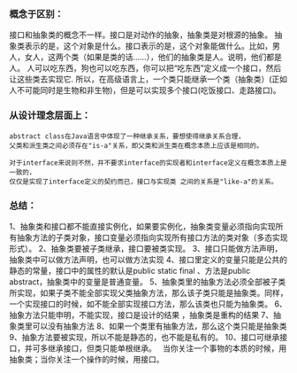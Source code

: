 ### 概念于区别：
接口和抽象类的概念不一样。接口是对动作的抽象，抽象类是对根源的抽象。
抽象类表示的是，这个对象是什么。接口表示的是，这个对象能做什么。比如，男人，女人，这两个类（如果是类的话……），他们的抽象类是人。说明，他们都是人。
人可以吃东西，狗也可以吃东西，你可以把“吃东西”定义成一个接口，然后让这些类去实现它.
所以，在高级语言上，一个类只能继承一个类（抽象类）(正如人不可能同时是生物和非生物)，但是可以实现多个接口(吃饭接口、走路接口)。	
	
### 从设计理念层面上：
	abstract class在Java语言中体现了一种继承关系，要想使得继承关系合理，
	父类和派生类之间必须存在"is-a"关系，即父类和派生类在概念本质上应该是相同的。	
	
	对于interface来说则不然，并不要求interface的实现者和interface定义在概念本质上是一致的，
	仅仅是实现了interface定义的契约而已，接口与实现类 之间的关系是"like-a"的关系。
	
### 总结：
1、抽象类和接口都不能直接实例化，如果要实例化，抽象类变量必须指向实现所有抽象方法的子类对象，接口变量必须指向实现所有接口方法的类对象（多态实现形式）。
2、抽象类要被子类继承，接口要被类实现。
3、接口只能做方法声明，抽象类中可以做方法声明，也可以做方法实现
4、接口里定义的变量只能是公共的静态的常量，接口中的属性的默认是public static final 、方法是public abstract，抽象类中的变量是普通变量。
5、抽象类里的抽象方法必须全部被子类所实现，如果子类不能全部实现父类抽象方法，那么该子类只能是抽象类。同样，一个实现接口的时候，如不能全部实现接口方法，那么该类也只能为抽象类。
6、抽象方法只能申明，不能实现，接口是设计的结果 ，抽象类是重构的结果
7、抽象类里可以没有抽象方法
8、如果一个类里有抽象方法，那么这个类只能是抽象类
9、抽象方法要被实现，所以不能是静态的，也不能是私有的。
10、接口可继承接口，并可多继承接口，但类只能单根继承。
 
当你关注一个事物的本质的时候，用抽象类；当你关注一个操作的时候，用接口。	
